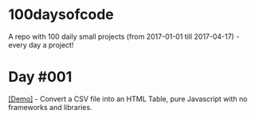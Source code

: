 # 100daysofcode
A repo with 100 daily small projects (from 2017-01-01 till 2017-04-17) - every day a project!

# Day #001

[[Demo]](https://codebrauer.github.io/100daysofcode/001_2017-01-01_JS_CSV-to-HTML-Table/) - Convert a CSV file into an HTML Table, pure Javascript with no frameworks and libraries. 
